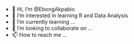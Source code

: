 - 👋 Hi, I’m @EbongAkpabio
- 👀 I’m interested in learning R and Data Analysis
- 🌱 I’m currently learning ...
- 💞️ I’m looking to collaborate on ...
- 📫 How to reach me ...

<!---
EbongAkpabio/EbongAkpabio is a ✨ new learner in R ✨ repository and seeks collaborators and experienced R users on this journey

--->
